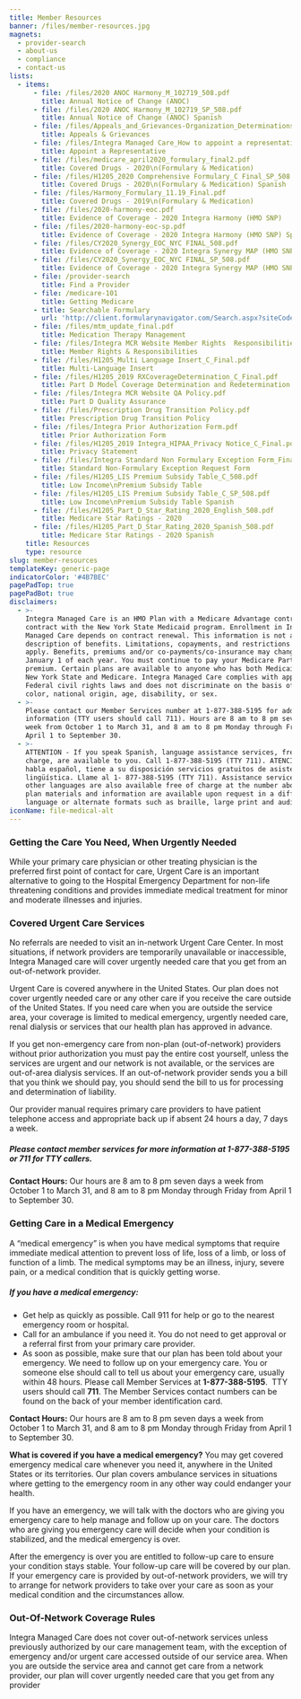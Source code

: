```yaml
---
title: Member Resources
banner: /files/member-resources.jpg
magnets:
  - provider-search
  - about-us
  - compliance
  - contact-us
lists:
  - items:
      - file: /files/2020 ANOC Harmony_M_102719_508.pdf
        title: Annual Notice of Change (ANOC)
      - file: /files/2020 ANOC Harmony_M_102719_SP_508.pdf
        title: Annual Notice of Change (ANOC) Spanish
      - file: /files/Appeals_and_Grievances-Organization_Determinations_language.pdf
        title: Appeals & Grievances
      - file: /files/Integra Managed Care_How to appoint a representative_Final.pdf
        title: Appoint a Representative
      - file: /files/medicare_april2020_formulary_final2.pdf
        title: Covered Drugs - 2020\n(Formulary & Medication)
      - file: /files/H1205_2020 Comprehensive Formulary_C Final_SP_508.pdf
        title: Covered Drugs - 2020\n(Formulary & Medication) Spanish
      - file: /files/Harmony_Formulary_11.19_Final.pdf
        title: Covered Drugs - 2019\n(Formulary & Medication)
      - file: /files/2020-harmony-eoc.pdf
        title: Evidence of Coverage - 2020 Integra Harmony (HMO SNP)
      - file: /files/2020-harmony-eoc-sp.pdf
        title: Evidence of Coverage - 2020 Integra Harmony (HMO SNP) Spanish
      - file: /files/CY2020_Synergy_EOC_NYC FINAL_508.pdf
        title: Evidence of Coverage - 2020 Integra Synergy MAP (HMO SNP)
      - file: /files/CY2020_Synergy_EOC_NYC FINAL_SP_508.pdf
        title: Evidence of Coverage - 2020 Integra Synergy MAP (HMO SNP) Spanish
      - file: /provider-search
        title: Find a Provider
      - file: /medicare-101
        title: Getting Medicare
      - title: Searchable Formulary
        url: 'http://client.formularynavigator.com/Search.aspx?siteCode=3037733490'
      - file: /files/mtm_update_final.pdf
        title: Medication Therapy Management
      - file: /files/Integra MCR Website Member Rights  Responsibilities.pdf
        title: Member Rights & Responsibilities
      - file: /files/H1205_Multi Language Insert_C_Final.pdf
        title: Multi-Language Insert
      - file: /files/H1205_2019 RXCoverageDetermination_C_Final.pdf
        title: Part D Model Coverage Determination and Redetermination Request Form
      - file: /files/Integra MCR Website QA Policy.pdf
        title: Part D Quality Assurance
      - file: /files/Prescription Drug Transition Policy.pdf
        title: Prescription Drug Transition Policy
      - file: /files/Integra Prior Authorization Form.pdf
        title: Prior Authorization Form
      - file: /files/H1205_2019 Integra_HIPAA_Privacy Notice_C_Final.pdf
        title: Privacy Statement
      - file: /files/Integra Standard Non Formulary Exception Form_Final.pdf
        title: Standard Non-Formulary Exception Request Form
      - file: /files/H1205_LIS Premium Subsidy Table_C_508.pdf
        title: Low Income\nPremium Subsidy Table
      - file: /files/H1205_LIS Premium Subsidy Table_C_SP_508.pdf
        title: Low Income\nPremium Subsidy Table Spanish
      - file: /files/H1205_Part_D_Star_Rating_2020_English_508.pdf
        title: Medicare Star Ratings - 2020
      - file: /files/H1205_Part_D_Star_Rating_2020_Spanish_508.pdf
        title: Medicare Star Ratings - 2020 Spanish
    title: Resources
    type: resource
slug: member-resources
templateKey: generic-page
indicatorColor: '#4B7BEC'
pagePadTop: true
pagePadBot: true
disclaimers:
  - >-
    Integra Managed Care is an HMO Plan with a Medicare Advantage contract and a
    contract with the New York State Medicaid program. Enrollment in Integra
    Managed Care depends on contract renewal. This information is not a complete
    description of benefits. Limitations, copayments, and restrictions may
    apply. Benefits, premiums and/or co-payments/co-insurance may change on
    January 1 of each year. You must continue to pay your Medicare Part B
    premium. Certain plans are available to anyone who has both Medicaid from
    New York State and Medicare. Integra Managed Care complies with applicable
    Federal civil rights laws and does not discriminate on the basis of race,
    color, national origin, age, disability, or sex.
  - >-
    Please contact our Member Services number at 1-877-388-5195 for additional
    information (TTY users should call 711). Hours are 8 am to 8 pm seven days a
    week from October 1 to March 31, and 8 am to 8 pm Monday through Friday from
    April 1 to September 30.
  - >-
    ATTENTION - If you speak Spanish, language assistance services, free of
    charge, are available to you. Call 1-877-388-5195 (TTY 711). ATENCIÓN - si
    habla español, tiene a su disposición servicios gratuitos de asistencia
    lingüística. Llame al 1- 877-388-5195 (TTY 711). Assistance services for
    other languages are also available free of charge at the number above. All
    plan materials and information are available upon request in a different
    language or alternate formats such as braille, large print and audio.
iconName: file-medical-alt
---
```

### Getting the Care You Need, When Urgently Needed

While your primary care physician or other treating physician is the preferred first point of contact for care, Urgent Care is an important alternative to going to the Hospital Emergency Department for non-life threatening conditions and provides immediate medical treatment for minor and moderate illnesses and injuries.

### Covered Urgent Care Services

No referrals are needed to visit an in-network Urgent Care Center. In most situations, if network providers are temporarily unavailable or inaccessible, Integra Managed care will cover urgently needed care that you get from an out-of-network provider.

Urgent Care is covered anywhere in the United States. Our plan does not cover urgently needed care or any other care if you receive the care outside of the United States. If you need care when you are outside the service area, your coverage is limited to medical emergency, urgently needed care, renal dialysis or services that our health plan has approved in advance.

If you get non-emergency care from non-plan (out-of-network) providers without prior authorization you must pay the entire cost yourself, unless the services are urgent and our network is not available, or the services are out-of-area dialysis services. If an out-of-network provider sends you a bill that you think we should pay, you should send the bill to us for processing and determination of liability.

Our provider manual requires primary care providers to have patient telephone access and appropriate back up if absent 24 hours a day, 7 days a week.

##### Please contact member services for more information at 1-877-388-5195 or 711 for TTY callers.

**Contact Hours:** Our hours are 8 am to 8 pm seven days a week from October 1 to March 31, and 8 am to 8 pm Monday through Friday from April 1 to September 30.

### Getting Care in a Medical Emergency

A “medical emergency” is when you have medical symptoms that require immediate medical attention to prevent loss of life, loss of a limb, or loss of function of a limb. The medical symptoms may be an illness, injury, severe pain, or a medical condition that is quickly getting worse.

##### If you have a medical emergency:

* Get help as quickly as possible. Call 911 for help or go to the nearest emergency room or hospital.
* Call for an ambulance if you need it. You do not need to get approval or a referral first from your primary care provider.
* As soon as possible, make sure that our plan has been told about your emergency. We need to follow up on your emergency care. You or someone else should call to tell us about your emergency care, usually within 48 hours. Please call Member Services at **1-877-388-5195**.  TTY users should call **711**. The Member Services contact numbers can be found on the back of your member identification card.

**Contact Hours:** Our hours are 8 am to 8 pm seven days a week from October 1 to March 31, and 8 am to 8 pm Monday through Friday from April 1 to September 30.

**What is covered if you have a medical emergency?**
You may get covered emergency medical care whenever you need it, anywhere in the United States or its territories. Our plan covers ambulance services in situations where getting to the emergency room in any other way could endanger your health.

If you have an emergency, we will talk with the doctors who are giving you emergency care to help manage and follow up on your care. The doctors who are giving you emergency care will decide when your condition is stabilized, and the medical emergency is over.

After the emergency is over you are entitled to follow-up care to ensure your condition stays stable. Your follow-up care will be covered by our plan. If your emergency care is provided by out-of-network providers, we will try to arrange for network providers to take over your care as soon as your medical condition and the circumstances allow. 

### Out-Of-Network Coverage Rules

Integra Managed Care does not cover out-of-network services unless previously authorized by our care management team, with the exception of emergency and/or urgent care accessed outside of our service area. When you are outside the service area and cannot get care from a network provider, our plan will cover urgently needed care that you get from any provider
